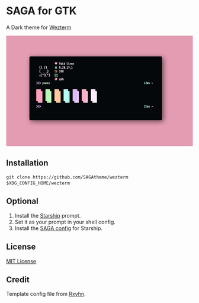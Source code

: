 # SAGA for GTK
A Dark theme for [Wezterm](https://github.com/wez/wezterm)

![Screenshot](./screenshot.png)

## Installation
```
git clone https://github.com/SAGAtheme/wezterm $XDG_CONFIG_HOME/wezterm
```

## Optional
1. Install the [Starship](https://starship.rs/) prompt.
2. Set it as your prompt in your shell config.
3. Install the [SAGA config](https://github.com/SAGAtheme/Starship) for Starship.
## License

[MIT License](./LICENSE)

## Credit
Template config file from [Rxyhn](https://github.com/rxyhn/).
